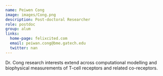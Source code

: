 ```yaml
---
name: Peiwen Cong
image: images/Cong.png
description: Post-doctoral Researcher
role: postdoc
group: alum
links:
  home-page: felixcited.com
  email: peiwan.cong@bme.gatech.edu
  twitter: nan
---
```


Dr. Cong research interests extend across computational modelling and biophysical measurements of T-cell receptors and related co-receptors.
